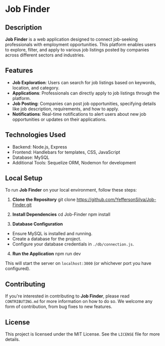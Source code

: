 # Job Finder

## Description
**Job Finder** is a web application designed to connect job-seeking professionals with employment opportunities. This platform enables users to explore, filter, and apply to various job listings posted by companies across different sectors and industries.

## Features
- **Job Exploration**: Users can search for job listings based on keywords, location, and category.
- **Applications**: Professionals can directly apply to job listings through the platform.
- **Job Posting**: Companies can post job opportunities, specifying details like job description, requirements, and how to apply.
- **Notifications**: Real-time notifications to alert users about new job opportunities or updates on their applications.

## Technologies Used
- Backend: Node.js, Express
- Frontend: Handlebars for templates, CSS, JavaScript
- Database: MySQL
- Additional Tools: Sequelize ORM, Nodemon for development

## Local Setup
To run **Job Finder** on your local environment, follow these steps:

1. **Clone the Repository**
git clone https://github.com/YeffersonSilva/Job-Finder.git

2. **Install Dependencies**
cd Job-Finder
npm install

3. **Database Configuration**
- Ensure MySQL is installed and running.
- Create a database for the project.
- Configure your database credentials in `./db/connection.js`.

4. **Run the Application**
npm run dev

This will start the server on `localhost:3000` (or whichever port you have configured).

## Contributing
If you're interested in contributing to **Job Finder**, please read `CONTRIBUTING.md` for more information on how to do so. We welcome any form of contribution, from bug fixes to new features.

## License
This project is licensed under the MIT License. See the `LICENSE` file for more details.
